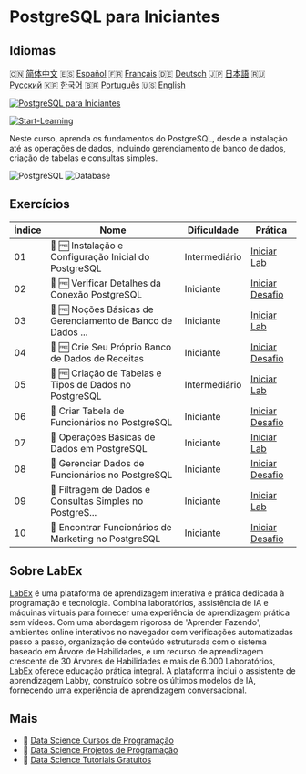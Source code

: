 # PostgreSQL para Iniciantes

## Idiomas

🇨🇳 [简体中文](README_zh.md) 🇪🇸 [Español](README_es.md) 🇫🇷 [Français](README_fr.md) 🇩🇪 [Deutsch](README_de.md) 🇯🇵 [日本語](README_ja.md) 🇷🇺 [Русский](README_ru.md) 🇰🇷 [한국어](README_ko.md) 🇧🇷 [Português](README_pt.md) 🇺🇸 [English](README.md) 

[![PostgreSQL para Iniciantes](https://cover-creator.labex.io/postgresql-for-beginners.png?lang=pt)](https://labex.io/pt/courses/postgresql-for-beginners)

[![Start-Learning](https://img.shields.io/badge/Start-Learning-whitesmoke?style=for-the-badge)](https://labex.io/pt/courses/postgresql-for-beginners)

Neste curso, aprenda os fundamentos do PostgreSQL, desde a instalação até as operações de dados, incluindo gerenciamento de banco de dados, criação de tabelas e consultas simples.

![PostgreSQL](https://img.shields.io/badge/PostgreSQL-whitesmoke?style=for-the-badge&logo=postgresql)
![Database](https://img.shields.io/badge/Database-whitesmoke?style=for-the-badge&logo=database)


## Exercícios

|   Índice | Nome                                                        | Dificuldade   | Prática                                                                                                                                                              |
|----------|-------------------------------------------------------------|---------------|----------------------------------------------------------------------------------------------------------------------------------------------------------------------|
|       01 | 🧩 🆓 Instalação e Configuração Inicial do PostgreSQL       | Intermediário | <a target='_blank' href='https://labex.io/pt/labs/postgresql-installation-and-initial-setup-of-postgresql-550900?course=postgresql-for-beginners'>Iniciar Lab</a>    |
|       02 | 🎯 🆓 Verificar Detalhes da Conexão PostgreSQL              | Iniciante     | <a target='_blank' href='https://labex.io/pt/labs/postgresql-verify-postgresql-connection-details-551083?course=postgresql-for-beginners'>Iniciar Desafio</a>        |
|       03 | 🧩 🆓 Noções Básicas de Gerenciamento de Banco de Dados ... | Iniciante     | <a target='_blank' href='https://labex.io/pt/labs/postgresql-database-management-basics-with-postgresql-550899?course=postgresql-for-beginners'>Iniciar Lab</a>      |
|       04 | 🎯 🆓 Crie Seu Próprio Banco de Dados de Receitas           | Iniciante     | <a target='_blank' href='https://labex.io/pt/labs/postgresql-create-your-own-recipe-database-551100?course=postgresql-for-beginners'>Iniciar Desafio</a>             |
|       05 | 🧩 🆓 Criação de Tabelas e Tipos de Dados no PostgreSQL     | Intermediário | <a target='_blank' href='https://labex.io/pt/labs/postgresql-postgresql-table-creation-and-data-types-550901?course=postgresql-for-beginners'>Iniciar Lab</a>        |
|       06 | 🎯  Criar Tabela de Funcionários no PostgreSQL              | Iniciante     | <a target='_blank' href='https://labex.io/pt/labs/postgresql-create-employee-table-in-postgresql-551115?course=postgresql-for-beginners'>Iniciar Desafio</a>         |
|       07 | 🧩  Operações Básicas de Dados em PostgreSQL                | Iniciante     | <a target='_blank' href='https://labex.io/pt/labs/postgresql-basic-data-operations-in-postgresql-550897?course=postgresql-for-beginners'>Iniciar Lab</a>             |
|       08 | 🎯  Gerenciar Dados de Funcionários no PostgreSQL           | Iniciante     | <a target='_blank' href='https://labex.io/pt/labs/postgresql-manage-employee-data-in-postgresql-551130?course=postgresql-for-beginners'>Iniciar Desafio</a>          |
|       09 | 🧩  Filtragem de Dados e Consultas Simples no PostgreS...   | Iniciante     | <a target='_blank' href='https://labex.io/pt/labs/postgresql-data-filtering-and-simple-queries-in-postgresql-550898?course=postgresql-for-beginners'>Iniciar Lab</a> |
|       10 | 🎯  Encontrar Funcionários de Marketing no PostgreSQL       | Iniciante     | <a target='_blank' href='https://labex.io/pt/labs/postgresql-find-marketing-employees-in-postgresql-551146?course=postgresql-for-beginners'>Iniciar Desafio</a>      |

## Sobre LabEx

[LabEx](https://labex.io) é uma plataforma de aprendizagem interativa e prática dedicada à programação e tecnologia. Combina laboratórios, assistência de IA e máquinas virtuais para fornecer uma experiência de aprendizagem prática sem vídeos. Com uma abordagem rigorosa de 'Aprender Fazendo', ambientes online interativos no navegador com verificações automatizadas passo a passo, organização de conteúdo estruturada com o sistema baseado em Árvore de Habilidades, e um recurso de aprendizagem crescente de 30 Árvores de Habilidades e mais de 6.000 Laboratórios, [LabEx](https://labex.io) oferece educação prática integral. A plataforma inclui o assistente de aprendizagem Labby, construído sobre os últimos modelos de IA, fornecendo uma experiência de aprendizagem conversacional.

## Mais

- 🔗 [Data Science Cursos de Programação](https://github.com/labex-labs/awesome-programming-courses)
- 🔗 [Data Science Projetos de Programação](https://github.com/labex-labs/awesome-programming-projects)
- 🔗 [Data Science Tutoriais Gratuitos](https://github.com/labex-labs/data-science-free-tutorials)

